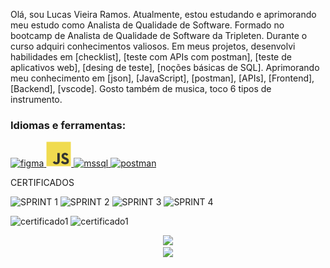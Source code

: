 Olá, sou Lucas Vieira Ramos. Atualmente, estou estudando e aprimorando meu estudo como Analista de Qualidade de Software. 
Formado no bootcamp de Analista de Qualidade de Software da Tripleten. Durante o curso adquiri conhecimentos valiosos. 
Em meus projetos, desenvolvi habilidades em [checklist], [teste com APIs com postman], [teste de aplicativos web], [desing de teste], [noções básicas de SQL]. 
Aprimorando meu conhecimento em [json], [JavaScript], [postman], [APIs], [Frontend], [Backend], [vscode]. 
Gosto também de musica, toco 6 tipos de instrumento.

<div> 
<h3 align="left">Idiomas e ferramentas:</h3>
<p align="left"> <a href="https://www.figma.com/" target="_blank" rel="noreferrer"> <img src="https://www.vectorlogo.zone/logos/figma/figma-icon.svg" alt="figma" width="40" height="40"/> </a> <a href="https://developer.mozilla.org/en-US/docs/Web/JavaScript" target="_blank" rel="noreferrer"> <img src="https://raw.githubusercontent.com/devicons/devicon/master/icons/javascript/javascript-original.svg" alt="javascript" width="40" height="40"/> </a> <a href="https://www.microsoft.com/en-us/sql-server" target="_blank" rel="noreferrer"> <img src="https://www.svgrepo.com/show/303229/microsoft-sql-server-logo.svg" alt="mssql" width="40" height="40"/> </a> <a href="https://postman.com" target="_blank" rel="noreferrer"> <img src="https://www.vectorlogo.zone/logos/getpostman/getpostman-icon.svg" alt="postman" width="40" height="40"/> </a> </p>

  
</div>

CERTIFICADOS 

<img width="250" alt="SPRINT 1" src="https://github.com/user-attachments/assets/21624eda-556a-4dd0-8b3e-3845281d6257">   <img width="250" alt="SPRINT 2" src="https://github.com/user-attachments/assets/806b5efd-8055-428b-a926-ab60c6a9c114">  <img width="250" alt="SPRINT 3" src="https://github.com/user-attachments/assets/afee94a6-c4f8-423f-b704-1109a2da796f">   <img width="250" alt="SPRINT 4" src="https://github.com/user-attachments/assets/13c0c15c-0db4-45fe-8e24-112b4d726719">  

![certificado1](https://github.com/user-attachments/assets/fddf3581-2df8-46d7-aba2-d52a382b3336)
![certificado1](https://github.com/user-attachments/assets/034ecde7-e351-41dd-88f8-47f0a91c8a05)


 
  <center><a href = "mailto:lucasrmos123@gmail.com"><img src="https://img.shields.io/badge/-Gmail-%23333?style=for-the-badge&logo=gmail&logoColor=white" target="_blank"></a></center>
  <center><a href="https://www.linkedin.com/in/https://www.linkedin.com/in/lucas-ramos-193b28306/" target="_blank"><img src="https://img.shields.io/badge/-LinkedIn-%230077B5?style=for-the-badge&logo=linkedin&logoColor=white" target="_blank"></a></center>
 
  
